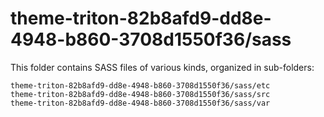 # theme-triton-82b8afd9-dd8e-4948-b860-3708d1550f36/sass

This folder contains SASS files of various kinds, organized in sub-folders:

    theme-triton-82b8afd9-dd8e-4948-b860-3708d1550f36/sass/etc
    theme-triton-82b8afd9-dd8e-4948-b860-3708d1550f36/sass/src
    theme-triton-82b8afd9-dd8e-4948-b860-3708d1550f36/sass/var
